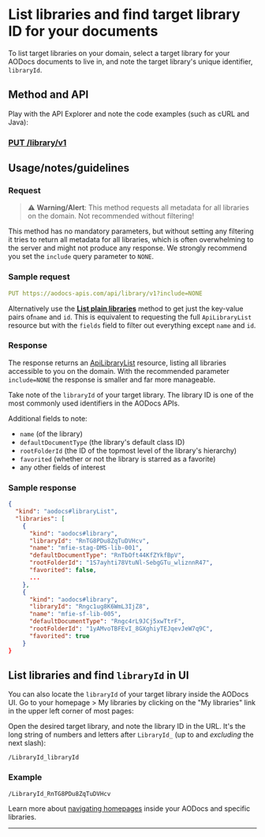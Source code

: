 # List libraries and find target library ID for your documents

To list target libraries on your domain, select a target library for your AODocs documents to live in, and note the target library's unique identifier, ```libraryId```.

## Method and API

Play with the API Explorer and note the code examples (such as cURL and Java):

### [PUT /library/v1](../../../../routes/library/v1/put)

## Usage/notes/guidelines

### Request


> ⚠  **Warning/Alert**: This method requests all metadata for all libraries on the domain.  Not recommended without filtering!

This method has no mandatory parameters, but without setting any filtering it tries to return all metadata for all libraries, which is often overwhelming to the server and might not produce any response.  We strongly recommend you set the ```include``` query parameter to ```NONE```.



### Sample request

```yaml
PUT https://aodocs-apis.com/api/library/v1?include=NONE
```

Alternatively use the **[List plain libraries](04-List%20all%20libraries%20plain)** method to get just the key-value pairs of```name``` and ```id```.  This is equivalent to requesting the full ```ApiLibraryList``` resource but with the ```fields``` field to filter out everything except ```name``` and ```id```.

### Response

The response returns an [ApiLibraryList](../../../../types/ApiLibraryList) resource, listing all libraries accessible to you on the domain.  With the recommended parameter ```include=NONE``` the response is smaller and far more manageable.

Take note of the `libraryId` of your target library.  The library ID is one of the most commonly used identifiers in the AODocs APIs.

Additional fields to note:

*   ```name``` (of the library)
*   ```defaultDocumentType``` (the library's default class ID)
*   ```rootFolderId``` (the ID of the topmost level of the library's hierarchy)
*   ```favorited``` (whether or not the library is starred as a favorite)
*   any other fields of interest

### Sample response

```json
{
  "kind": "aodocs#libraryList",
  "libraries": [
    {
      "kind": "aodocs#library",
      "libraryId": "RnTG8PDu8ZqTuDVHcv",
      "name": "mfie-stag-DMS-lib-001",
      "defaultDocumentType": "RnTbOft44KfZYkfBpV",
      "rootFolderId": "1S7ayhti78VtuNl-SebgGTu_wliznnR47",
      "favorited": false,
      ...
    },
    {
      "kind": "aodocs#library",
      "libraryId": "Rngc1ug8K6WmL3IjZ8",
      "name": "mfie-sf-lib-005",
      "defaultDocumentType": "Rngc4rL9JCj5xwTtrF",
      "rootFolderId": "1yAMvoTBFEvI_8GXghiyTEJqevJeW7q9C",
      "favorited": true
    }
}
```

## List libraries and find ```libraryId``` in UI

You can also locate the ```libraryId``` of your target library inside the AODocs UI.  Go to your homepage > My libraries by clicking on the "My libraries" link in the upper left corner of most pages:

Open the desired target library, and note the library ID in the URL.  It's the long string of numbers and letters after `LibraryId_` (up to and _excluding_ the next slash):

```
/LibraryId_libraryId
```

### Example

```
/LibraryId_RnTG8PDu8ZqTuDVHcv
```

Learn more about [navigating homepages](https://support.aodocs.com/hc/en-us/articles/208769506-What-is-the-AODocs-homepage-#h_594b6e3a-aebb-4b71-8d8e-a4c8aad7cc51) inside your AODocs and specific libraries.

---
